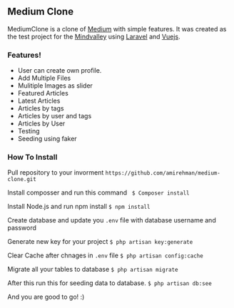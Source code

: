 ## Medium Clone

MediumClone is a clone of [Medium](https://medium.com) with simple features. It was created as the test project for the [Mindvalley](https://www.mindvalley.com/) using [Laravel](https://laravel.com) and [Vuejs](https://vuejs.org).

### Features!
  - User can create own profile.
  - Add Multiple Files
  - Mulitiple Images as slider
  - Featured Articles
  - Latest Articles
  - Articles by tags
  - Articles by user and tags
  - Articles by User
  - Testing
  - Seeding using faker

### How To Install

Pull repository to your invorment ``` https://github.com/amirehman/medium-clone.git ```

Install composser and run this command
```  $ Composer install ```

Install Node.js and run npm install
``` $ npm install ```

Create database and update you ` .env ` file with database username and password

Generate new key for your project
```$ php artisan key:generate ```

Clear Cache after chnages in `.env` file
```$ php artisan config:cache ```

Migrate all your tables to database
```$ php artisan migrate ```

After this run this for seeding data to database.
```$ php artisan db:see ```

And you are good to go! :)